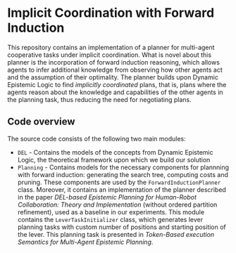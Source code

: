 # Implicit Coordination with Forward Induction

This repository contains an implementation of a planner for multi-agent cooperative tasks under implicit coordination. What is novel about this planner is the incorporation of forward induction reasoning, which allows agents to infer additional knowledge from observing how other agents act and the assumption of their optimality. The planner builds upon Dynamic Epistemic Logic to find *implicitly coordinated* plans, that is, plans where the agents reason about the knowledge and capabilities of the other agents in the planning task, thus reducing the need for negotiating plans.

## Code overview

The source code consists of the following two main modules:

- `DEL` - Contains the models of the concepts from Dynamic Epistemic Logic, the theoretical framework upon which we build our solution
- `Planning` - Contains models for the necessary components for plannning with forward induction: generating the search tree, computing costs and pruning. These components are used by the `ForwardInductionPlanner` class. Moreover, it contains an implementation of the planner described in the paper *DEL-based Epistemic Planning for Human-Robot Collaboration: Theory and Implementation* (without ordered partition refinement), used as a baseline in our experiments. This module contains the `LeverTaskInitializer` class, which generates lever planning tasks with custom number of positions and starting position of the lever. This planning task is presented in *Token-Based execution Semantics for Multi-Agent Epistemic Planning*.
